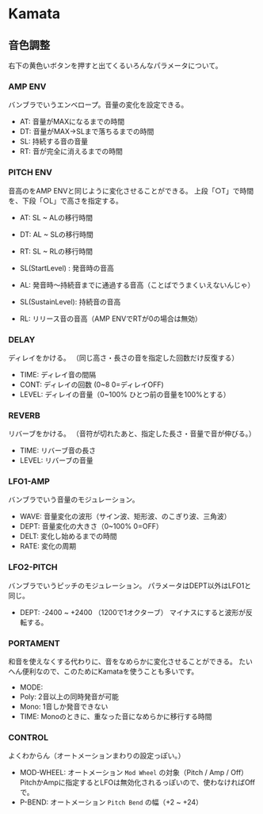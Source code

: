 # Kamata

## 音色調整
右下の黄色いボタンを押すと出てくるいろんなパラメータについて。

### AMP ENV
バンブラでいうエンベロープ。音量の変化を設定できる。

- AT: 音量がMAXになるまでの時間
- DT: 音量がMAX→SLまで落ちるまでの時間
- SL: 持続する音の音量
- RT: 音が完全に消えるまでの時間

<!-- ここに絵をいれる -->

### PITCH ENV
音高のをAMP ENVと同じように変化させることができる。
上段「○T」で時間を、下段「○L」で高さを指定する。

- AT: SL ~ ALの移行時間
- DT: AL ~ SLの移行時間
- RT: SL ~ RLの移行時間

- SL(StartLevel) : 発音時の音高
- AL: 発音時〜持続音までに通過する音高（ことばでうまくいえないんじゃ）
- SL(SustainLevel): 持続音の音高
- RL: リリース音の音高（AMP ENVでRTが0の場合は無効）

<!-- ここに絵をいれる -->

### DELAY
ディレイをかける。
（同じ高さ・長さの音を指定した回数だけ反復する）

- TIME: ディレイ音の間隔
- CONT: ディレイの回数 (0~8 0=ディレイOFF)
- LEVEL: ディレイの音量（0~100% ひとつ前の音量を100%とする）

<!-- ここに絵をいれる -->

### REVERB
リバーブをかける。
（音符が切れたあと、指定した長さ・音量で音が伸びる。）

- TIME: リバーブ音の長さ
- LEVEL: リバーブの音量

<!-- ここに絵をいれる -->

### LFO1-AMP
バンブラでいう音量のモジュレーション。

- WAVE: 音量変化の波形（サイン波、矩形波、のこぎり波、三角波）
- DEPT: 音量変化の大きさ（0~100% 0=OFF）
- DELT: 変化し始めるまでの時間
- RATE: 変化の周期

<!-- ここに絵をいれる -->

### LFO2-PITCH
バンブラでいうピッチのモジュレーション。
パラメータはDEPT以外はLFO1と同じ。
- DEPT: -2400 ~ +2400 （1200で1オクターブ）
マイナスにすると波形が反転する。

<!-- ここに絵をいれる -->

### PORTAMENT
和音を使えなくする代わりに、音をなめらかに変化させることができる。
たいへん便利なので、このためにKamataを使うことも多いです。

- MODE: 
 - Poly: 2音以上の同時発音が可能
 - Mono: 1音しか発音できない
- TIME: Monoのときに、重なった音になめらかに移行する時間

<!-- ここに絵をいれる -->

### CONTROL
よくわからん（オートメーションまわりの設定っぽい。）
- MOD-WHEEL: オートメーション `Mod Wheel` の対象（Pitch / Amp / Off）
PitchかAmpに指定するとLFOは無効化されるっぽいので、使わなければOffで。
- P-BEND: オートメーション `Pitch Bend` の幅（+2 ~ +24）
